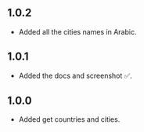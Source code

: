 ## 1.0.2

- Added all the cities names in Arabic.

## 1.0.1

- Added the docs and screenshot ✅.

## 1.0.0

- Added get countries and cities.

